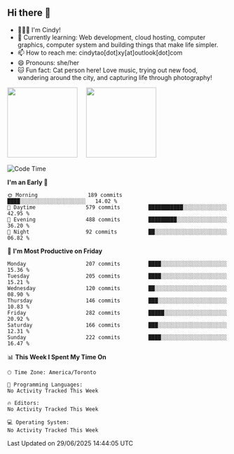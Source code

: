 ## Hi there 👋

<!--
**xinyue296/xinyue296** is a ✨ _special_ ✨ repository because its `README.md` (this file) appears on your GitHub profile.

Here are some ideas to get you started:

- 🔭 I’m currently working on ...
- 🌱 I’m currently learning ...
- 👯 I’m looking to collaborate on ...
- 🤔 I’m looking for help with ...
- 💬 Ask me about ...
- 📫 How to reach me: ...
- 😄 Pronouns: ...
- ⚡ Fun fact: ...
-->
- 👩🏻‍💻 I'm Cindy!
- 🌱 Currently learning: Web development, cloud hosting, computer graphics, computer system and building things that make life simpler.
- 📫 How to reach me: cindytao[dot]xy[at]outlook[dot]com
- 😄 Pronouns: she/her
- 🐱 Fun fact: Cat person here! Love music, trying out new food, wandering around the city, and capturing life through photography!

<!--Github Status: start-->
<div align="left">
  <img height="160em" src="https://github-readme-stats-topaz-two-25.vercel.app/api?username=xinyue296&theme=react&show_icons=true&count_private=true&include_orgs=true&hide=contribs,issues" />
    &nbsp;&nbsp;&nbsp;
  <img height="160em" src="https://github-readme-stats-cindy-taos-projects.vercel.app/api/top-langs/?username=xinyue296&theme=react&count_private=true&include_orgs=true&layout=compact" />
</div>
<!-- Github Status: end-->

<!--START_SECTION:waka-->
![Code Time](http://img.shields.io/badge/Code%20Time-294%20hrs%2036%20mins-blue)

**I'm an Early 🐤** 

```text
🌞 Morning                189 commits         ████░░░░░░░░░░░░░░░░░░░░░   14.02 % 
🌆 Daytime                579 commits         ███████████░░░░░░░░░░░░░░   42.95 % 
🌃 Evening                488 commits         █████████░░░░░░░░░░░░░░░░   36.20 % 
🌙 Night                  92 commits          ██░░░░░░░░░░░░░░░░░░░░░░░   06.82 % 
```
📅 **I'm Most Productive on Friday** 

```text
Monday                   207 commits         ████░░░░░░░░░░░░░░░░░░░░░   15.36 % 
Tuesday                  205 commits         ████░░░░░░░░░░░░░░░░░░░░░   15.21 % 
Wednesday                120 commits         ██░░░░░░░░░░░░░░░░░░░░░░░   08.90 % 
Thursday                 146 commits         ███░░░░░░░░░░░░░░░░░░░░░░   10.83 % 
Friday                   282 commits         █████░░░░░░░░░░░░░░░░░░░░   20.92 % 
Saturday                 166 commits         ███░░░░░░░░░░░░░░░░░░░░░░   12.31 % 
Sunday                   222 commits         ████░░░░░░░░░░░░░░░░░░░░░   16.47 % 
```


📊 **This Week I Spent My Time On** 

```text
🕑︎ Time Zone: America/Toronto

💬 Programming Languages: 
No Activity Tracked This Week

🔥 Editors: 
No Activity Tracked This Week

💻 Operating System: 
No Activity Tracked This Week
```


 Last Updated on 29/06/2025 14:44:05 UTC
<!--END_SECTION:waka-->
